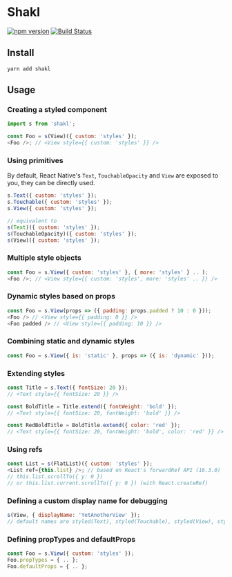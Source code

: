 # Shakl

[![npm version](https://badge.fury.io/js/shakl.svg)](https://badge.fury.io/js/shakl) [![Build Status](https://travis-ci.org/sonaye/shakl.svg?branch=master)](https://travis-ci.org/sonaye/shakl)

## Install

`yarn add shakl`

## Usage

### Creating a styled component

```js
import s from 'shakl';

const Foo = s(View)({ custom: 'styles' });
<Foo />; // <View style={{ custom: 'styles' }} />
```

### Using primitives

By default, React Native's `Text`, `TouchableOpacity` and `View` are exposed to you, they can be directly used.

```js
s.Text({ custom: 'styles' });
s.Touchable({ custom: 'styles' });
s.View({ custom: 'styles' });

// equivalent to
s(Text)({ custom: 'styles' });
s(TouchableOpacity)({ custom: 'styles' });
s(View)({ custom: 'styles' });
```

### Multiple style objects

```js
const Foo = s.View({ custom: 'styles' }, { more: 'styles' } .. );
<Foo />; // <View style={{ custom: 'styles', more: 'styles' .. }} />
```

### Dynamic styles based on props

```js
const Foo = s.View(props => ({ padding: props.padded ? 10 : 0 }));
<Foo /> // <View style={{ padding: 0 }} />
<Foo padded /> // <View style={{ padding: 10 }} />
```

### Combining static and dynamic styles

```js
const Foo = s.View({ is: 'static' }, props => ({ is: 'dynamic' }));
```

### Extending styles

```js
const Title = s.Text({ fontSize: 20 });
// <Text style={{ fontSize: 20 }} />

const BoldTitle = Title.extend({ fontWeight: 'bold' });
// <Text style={{ fontSize: 20, fontWeight: 'bold' }} />

const RedBoldTitle = BoldTitle.extend({ color: 'red' });
// <Text style={{ fontSize: 20, fontWeight: 'bold', color: 'red' }} />
```

### Using refs

```js
const List = s(FlatList)({ custom: 'styles' });
<List ref={this.list} />; // based on React's forwardRef API (16.3.0)
// this.list.scrollTo({ y: 0 })
// or this.list.current.scrollTo({ y: 0 }) (with React.createRef)
```

### Defining a custom display name for debugging

```js
s(View, { displayName: 'YetAnotherView' });
// default names are styled(Text), styled(Touchable), styled(View), styled(Component), etc
```

### Defining propTypes and defaultProps

```js
const Foo = s.View({ custom: 'styles' });
Foo.propTypes = { .. };
Foo.defaultProps = { .. };
```
